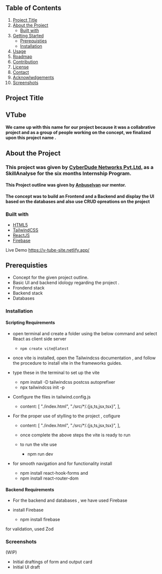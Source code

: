 ## Table of Contents 
1. [Project Title]()
2. [About the Project]()
    - [Built with]()
3. [Getting Started]()
    - [Prerequisties]()
    - [Installation]()
4. [Usage]()
5. [Roadmap]()
6. [Contribution]()
7. [License]()
8. [Contact]()
9. [Acknowlwdgements]()
10. [Screenshots]()

## Project Title
## VTube 
#### We came up with this name for our project because it was a collabrative project and as a group of people working on the concept, we finalized upon this project name .

    
## About the Project

### This project was given by [CyberDude Networks Pvt.Ltd.]() as a SkillAnalyse for the six months Internship Program.

#### This Project outline was given by [Anbuselvan]() our mentor.
#### The concept was to build an Frontend and a Backend and display the UI based on the databases and also use CRUD opreations on the project 

### Built with 

- [HTML5]()
- [TailwindCSS]()
- [ReactJS]()
- [Firebase]()

Live Demo https://v-tube-site.netlify.app/


## Prerequisties
- Concept for the given project outline.
- Basic UI and backend idology regarding the project .
- Frondend stack 
- Backend stack 
- Databases 

### Installation 
#### Scripting Requirements

- open terminal and create a folder using the below command and select React as client side server
    -     npm create vite@latest

- once vite is installed, open the Tailwindcss documentation , and follow the procedure to install vite in the frameworks guides.

- type these in the terminal to set up the vite 
    - npm install -D tailwindcss postcss autoprefixer
    - npx tailwindcss init -p


- Configure the files in tailwind.config.js

    - content: [
    "./index.html",
    "./src/*/.{js,ts,jsx,tsx}",
  ],
    
- For the proper use of stylling to the project , cofigure

    - content: [
    "./index.html",
    "./src/*/.{js,ts,jsx,tsx}",
  ],

  - once complete the above steps the vite is ready to run 
  - to run the vite use 
    - npm run dev

- for smooth navigation and for functionality install 
    - npm install react-hook-forms
and
    - npm install react-router-dom
#### Backend Requirements

- For the backend and databases , we have used Firebase

- install Firebase 
    - npm install firebase

for validation, used Zod
    
### Screenshots
(WIP)
- Initial draftings of form and output card
- Initial UI draft
